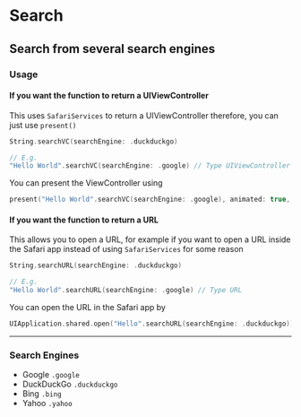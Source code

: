 # Search
## Search from several search engines

### Usage

#### If you want the function to return a UIViewController
This uses `SafariServices` to return a UIViewController therefore, you can just use `present()`
``` swift
String.searchVC(searchEngine: .duckduckgo)

// E.g.
"Hello World".searchVC(searchEngine: .google) // Type UIViewController
```
You can present the ViewController using
``` swift
present("Hello World".searchVC(searchEngine: .google), animated: true, completion: nil)
```

#### If you want the function to return a **URL**
This allows you to open a URL, for example if you want to open a URL inside the Safari app instead of using `SafariServices` for some reason
``` swift
String.searchURL(searchEngine: .duckduckgo)

// E.g.
"Hello World".searchURL(searchEngine: .google) // Type URL
```
You can open the URL in the Safari app by
``` swift
UIApplication.shared.open("Hello".searchURL(searchEngine: .duckduckgo))
```

---
### Search Engines 
- Google `.google`
- DuckDuckGo `.duckduckgo`
- Bing `.bing`
- Yahoo `.yahoo`
